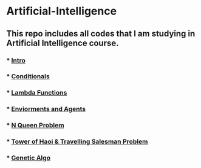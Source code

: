 # Artificial-Intelligence
## This repo includes all codes that I am studying in Artificial Intelligence course.

### * [Intro](https://github.com/MuhammadAmas/Artificial-Intelligence/tree/main/Lab%2001%20-%20Intro)
### * [Conditionals](https://github.com/MuhammadAmas/Artificial-Intelligence/tree/main/Lab%2002%20-%20Conditonals)
### * [Lambda Functions](https://github.com/MuhammadAmas/Artificial-Intelligence/tree/main/Lab%2003%20-%20functions)
### * [Enviorments and Agents](https://github.com/MuhammadAmas/Artificial-Intelligence/tree/main/Lab%2004%20-%20Enviorments%20and%20Agents)
### * [N Queen Problem](https://github.com/MuhammadAmas/Artificial-Intelligence/tree/main/Lab%2005%20-%20N%20Queen%20Problem)
### * [Tower of Haoi & Travelling Salesman Problem](https://github.com/MuhammadAmas/Artificial-Intelligence/tree/main/Lab%2006)
### * [Genetic Algo](https://github.com/MuhammadAmas/Artificial-Intelligence/tree/main/Lab%2007%20-%20Genetic%20Algo)


